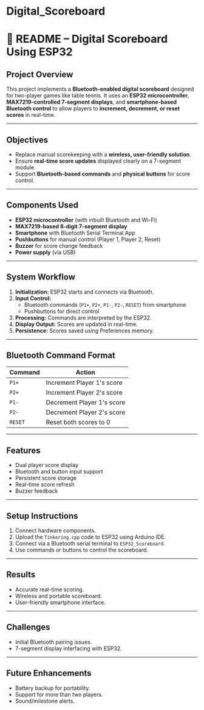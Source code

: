# Digital_Scoreboard
# 🧾 README – Digital Scoreboard Using ESP32

##  Project Overview

This project implements a **Bluetooth-enabled digital scoreboard** designed for two-player games like table tennis. It uses an **ESP32 microcontroller**, **MAX7219-controlled 7-segment displays**, and **smartphone-based Bluetooth control** to allow players to **increment, decrement, or reset scores** in real-time.

---

##  Objectives

- Replace manual scorekeeping with a **wireless, user-friendly solution**.
- Ensure **real-time score updates** displayed clearly on a 7-segment module.
- Support **Bluetooth-based commands** and **physical buttons** for score control.

---

##  Components Used

- **ESP32 microcontroller** (with inbuilt Bluetooth and Wi-Fi)  
- **MAX7219-based 8-digit 7-segment display**  
- **Smartphone** with Bluetooth Serial Terminal App  
- **Pushbuttons** for manual control (Player 1, Player 2, Reset)  
- **Buzzer** for score change feedback  
- **Power supply** (via USB)

---

##  System Workflow

1. **Initialization:** ESP32 starts and connects via Bluetooth.  
2. **Input Control:**  
   - Bluetooth commands (`P1+`, `P2+`, `P1-`, `P2-`, `RESET`) from smartphone  
   - Pushbuttons for direct control  
3. **Processing:** Commands are interpreted by the ESP32.  
4. **Display Output:** Scores are updated in real-time.  
5. **Persistence:** Scores saved using Preferences memory.

---

##  Bluetooth Command Format

| Command | Action                     |
|---------|----------------------------|
| `P1+`   | Increment Player 1's score |
| `P2+`   | Increment Player 2's score |
| `P1-`   | Decrement Player 1's score |
| `P2-`   | Decrement Player 2's score |
| `RESET` | Reset both scores to 0     |

---

##  Features

- Dual player score display  
- Bluetooth and button input support  
- Persistent score storage  
- Real-time score refresh  
- Buzzer feedback  

---

##  Setup Instructions

1. Connect hardware components.
2. Upload the `Tinkering.cpp` code to ESP32 using Arduino IDE.
3. Connect via a Bluetooth serial terminal to `ESP32_Scoreboard`.
4. Use commands or buttons to control the scoreboard.

---

##  Results

- Accurate real-time scoring.  
- Wireless and portable scoreboard.  
- User-friendly smartphone interface.  

---

##  Challenges

- Initial Bluetooth pairing issues.  
- 7-segment display interfacing with ESP32.  

---

##  Future Enhancements

- Battery backup for portability.  
- Support for more than two players.  
- Sound/milestone alerts.

